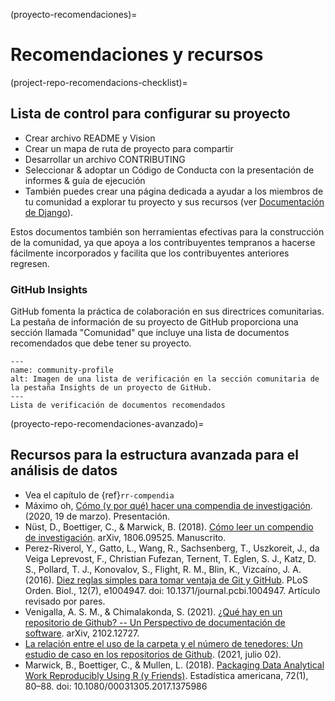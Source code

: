 (proyecto-recomendaciones)=
# Recomendaciones y recursos

(project-repo-recomendacions-checklist)=
## Lista de control para configurar su proyecto

* Crear archivo README y Vision
* Crear un mapa de ruta de proyecto para compartir
* Desarrollar un archivo CONTRIBUTING
* Seleccionar & adoptar un Código de Conducta con la presentación de informes & guía de ejecución
* También puedes crear una página dedicada a ayudar a los miembros de tu comunidad a explorar tu proyecto y sus recursos (ver [Documentación de Django](https://docs.djangoproject.com/)).

Estos documentos también son herramientas efectivas para la construcción de la comunidad, ya que apoya a los contribuyentes tempranos a hacerse fácilmente incorporados y facilita que los contribuyentes anteriores regresen.

### GitHub Insights

GitHub fomenta la práctica de colaboración en sus directrices comunitarias. La pestaña de información de su proyecto de GitHub proporciona una sección llamada "Comunidad" que incluye una lista de documentos recomendados que debe tener su proyecto.

```{figure} ../../figures/community-profile.png
---
name: community-profile
alt: Imagen de una lista de verificación en la sección comunitaria de la pestaña Insights de un proyecto de GitHub.
---
Lista de verificación de documentos recomendados
```

(proyecto-repo-recomendaciones-avanzado)=
## Recursos para la estructura avanzada para el análisis de datos

- Vea el capítulo de {ref}`rr-compendia`
- Máximo oh, [Cómo (y por qué) hacer una compendia de investigación](https://mbjoseph.github.io/intro-research-compendia/#1). (2020, 19 de marzo). Presentación.
- Nüst, D., Boettiger, C., & Marwick, B. (2018). [Cómo leer un compendio de investigación](https://arxiv.org/abs/1806.09525v1). arXiv, 1806.09525. Manuscrito.
- Perez-Riverol, Y., Gatto, L., Wang, R., Sachsenberg, T., Uszkoreit, J., da Veiga Leprevost, F., Christian Fufezan, Ternent, T. Eglen, S. J., Katz, D. S., Pollard, T. J., Konovalov, S., Flight, R. M., Blin, K., Vizcaíno, J. A. (2016). [Diez reglas simples para tomar ventaja de Git y GitHub](https://journals.plos.org/ploscompbiol/article?id=10.1371/journal.pcbi.1004947). PLoS Orden. Biol., 12(7), e1004947. doi: 10.1371/journal.pcbi.1004947. Artículo revisado por pares.
- Venigalla, A. S. M., & Chimalakonda, S. (2021). [¿Qué hay en un repositorio de Github? -- Un Perspectivo de documentación de software](https://arxiv.org/abs/2102.12727v2). arXiv, 2102.12727.
- [La relación entre el uso de la carpeta y el número de tenedores: Un estudio de caso en los repositorios de Github](http://citeseerx.ist.psu.edu/viewdoc/summary?doi=10.1.1.650.8150). (2021, julio 02).
- Marwick, B., Boettiger, C., & Mullen, L. (2018). [Packaging Data Analytical Work Reproducibly Using R (y Friends)](https://www.tandfonline.com/doi/abs/10.1080/00031305.2017.1375986). Estadística americana, 72(1), 80–88. doi: 10.1080/00031305.2017.1375986
